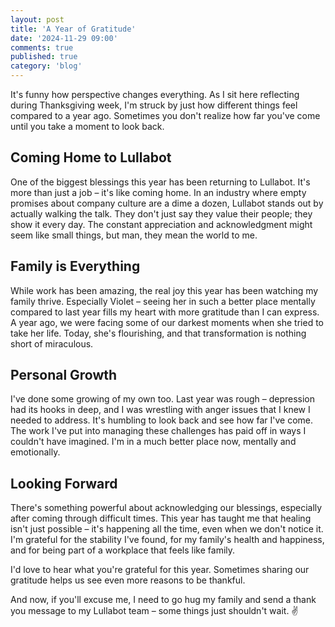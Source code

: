 ```yaml
---
layout: post
title: 'A Year of Gratitude'
date: '2024-11-29 09:00'
comments: true
published: true
category: 'blog'
---
```


It's funny how perspective changes everything. As I sit here reflecting during Thanksgiving week, I'm struck by just how different things feel compared to a year ago. Sometimes you don't realize how far you've come until you take a moment to look back.

## Coming Home to Lullabot

One of the biggest blessings this year has been returning to Lullabot. It's more than just a job – it's like coming home. In an industry where empty promises about company culture are a dime a dozen, Lullabot stands out by actually walking the talk. They don't just say they value their people; they show it every day. The constant appreciation and acknowledgment might seem like small things, but man, they mean the world to me.

## Family is Everything

While work has been amazing, the real joy this year has been watching my family thrive. Especially Violet – seeing her in such a better place mentally compared to last year fills my heart with more gratitude than I can express. A year ago, we were facing some of our darkest moments when she tried to take her life. Today, she's flourishing, and that transformation is nothing short of miraculous.

## Personal Growth

I've done some growing of my own too. Last year was rough – depression had its hooks in deep, and I was wrestling with anger issues that I knew I needed to address. It's humbling to look back and see how far I've come. The work I've put into managing these challenges has paid off in ways I couldn't have imagined. I'm in a much better place now, mentally and emotionally.

## Looking Forward

There's something powerful about acknowledging our blessings, especially after coming through difficult times. This year has taught me that healing isn't just possible – it's happening all the time, even when we don't notice it. I'm grateful for the stability I've found, for my family's health and happiness, and for being part of a workplace that feels like family.

I'd love to hear what you're grateful for this year. Sometimes sharing our gratitude helps us see even more reasons to be thankful.

And now, if you'll excuse me, I need to go hug my family and send a thank you message to my Lullabot team – some things just shouldn't wait. ✌️